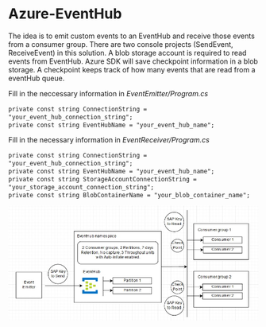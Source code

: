 # Azure-EventHub
The idea is to emit custom events to an EventHub and receive those events from a consumer group. There are two console projects (SendEvent, ReceiveEvent) in this solution. A blob storage account is required to read events from EventHub. Azure SDK will save checkpoint information in a blob storage. A checkpoint keeps track of how many events that are read from a eventHub queue.

Fill in the neccessary information in *EventEmitter/Program.cs* 
```
private const string ConnectionString = "your_event_hub_connection_string";
private const string EventHubName = "your_event_hub_name";
```

Fill in the necessary information in *EventReceiver/Program.cs*
```
private const string ConnectionString = "your_event_hub_connection_string";
private const string EventHubName = "your_event_hub_name";
private const string StorageAccountConnectionString = "your_storage_account_connection_string";
private const string BlobContainerName = "your_blob_container_name";
```

<img src="Architecture.jpg" />
